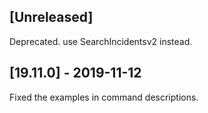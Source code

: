 ## [Unreleased]
Deprecated. use SearchIncidentsv2 instead.

## [19.11.0] - 2019-11-12

Fixed the examples in command descriptions.
